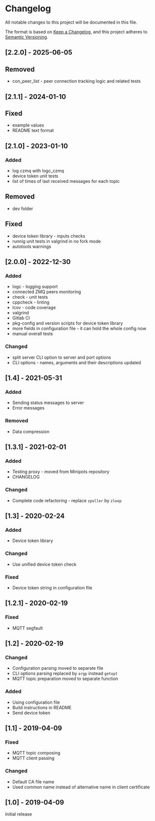 # Changelog
All notable changes to this project will be documented in this file.

The format is based on [Keep a Changelog](https://keepachangelog.com/en/1.0.0/),
and this project adheres to [Semantic Versioning](https://semver.org/spec/v2.0.0.html).


## [2.2.0] - 2025-06-05
## Removed
- con_peer_list - peer connection tracking logic and related tests

## [2.1.1] - 2024-01-10
## Fixed
- example values
- README text format

## [2.1.0] - 2023-01-10
### Added
- log czmq with logc_czmq
- device token unit tests
- list of times of last received messages for each topic

## Removed
- dev folder

## Fixed
- device token library - inputs checks
- runnig unit tests in valgrind in no fork mode
- autotools warnings

## [2.0.0] - 2022-12-30
### Added
- logc - logging support
- connected ZMQ peers monitoring
- check - unit tests
- cppcheck - linting
- lcov - code coverage
- valgrind
- Gitlab CI
- pkg-config and version scripts for device token library
- more fields in configuration file - it can hold the whole config now
- manual overall tests

### Changed
- split server CLI option to server and port options
- CLI options - names, arguments and their descriptions updated

## [1.4] - 2021-05-31
### Added
- Sending status messages to server
- Error messages

### Removed
- Data compression

## [1.3.1] - 2021-02-01
### Added
- Testing proxy - moved from Minipots repository
- CHANGELOG

### Changed
- Complete code refactoring - replace `zpoller` by `zloop`

## [1.3] - 2020-02-24
### Added
- Device token library

### Changed
- Use unified device token check

### Fixed
- Device token string in configuration file

## [1.2.1] - 2020-02-19
### Fixed
- MQTT segfault

## [1.2] - 2020-02-19
### Changed
- Configuration parsing moved to separate file
- CLI options parsing replaced by `argp` instead `getopt`
- MQTT topic preparation moved to separate function

### Added
- Using configuration file
- Build instructions in README
- Send device token

## [1.1] - 2019-04-09
### Fixed
- MQTT topic composing
- MQTT client passing

### Changed
- Default CA file name
- Used common name instead of alternative name in client certificate 

## [1.0] - 2019-04-09
Initial release

